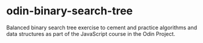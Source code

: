 # odin-binary-search-tree
Balanced binary search tree exercise to cement and practice algorithms and data structures as part of the JavaScript course in the Odin Project.
